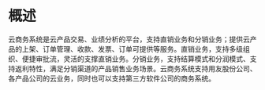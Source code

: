 # 概述

云商务系统是云产品交易、业绩分析的平台，支持直销业务和分销业务；提供云产品的上架、订单管理、收款、发票、订单可提供等服务。直销业务，支持多级组织、便捷审批流，灵活的支撑直销业务。分销业务，支持结算模式和分润模式、支持返利特性，满足分销渠道的产品销售业务场景。云商务系统支持用友股份公司、各产品公司的云业务，同时也可以支持第三方软件公司的商务系统。